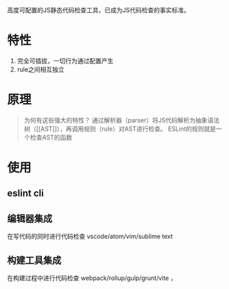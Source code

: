 高度可配置的JS静态代码检查工具，已成为JS代码检查的事实标准。

# 特性
1. 完全可插拔，一切行为通过配置产生
2. rule之间相互独立

# 原理

> 为何有这些强大的特性？
通过解析器（parser）将JS代码解析为抽象语法树（[[AST]]），再调用规则（rule）对AST进行检查。
ESLint的规则就是一个检查AST的函数


# 使用
## eslint cli
## 编辑器集成
在写代码的同时进行代码检查
vscode/atom/vim/sublime text
## 构建工具集成
在构建过程中进行代码检查
webpack/rollup/gulp/grunt/vite ，